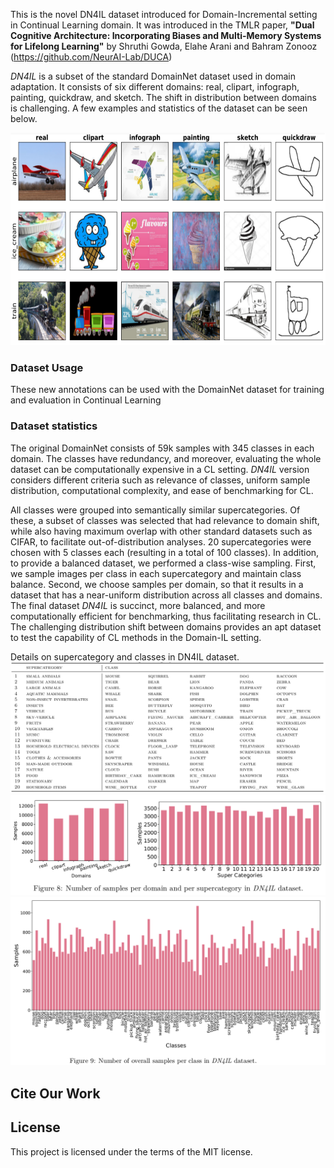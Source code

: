 

This is the novel DN4IL dataset introduced for Domain-Incremental setting in Continual Learning domain.
It was introduced in the TMLR paper, **"Dual Cognitive Architecture: Incorporating Biases and Multi-Memory Systems for Lifelong Learning"** by Shruthi Gowda, Elahe Arani and Bahram Zonooz (https://github.com/NeurAI-Lab/DUCA)


*DN4IL* is a subset of the standard DomainNet dataset used in domain adaptation. It consists of six different domains: real, clipart, infograph, painting, quickdraw, and sketch. The shift in distribution between domains is challenging. A few examples and statistics of the dataset can be seen below. 

<img src="./src/visual.png"  width="512" height="340">

### Dataset Usage

These new annotations can be used with the DomainNet dataset for training and evaluation in Continual Learning

### Dataset statistics

The original DomainNet consists of 59k samples with 345 classes in each domain. 
The classes have redundancy, and moreover, evaluating the whole dataset can be computationally expensive
in a CL setting. *DN4IL* version considers different criteria such as relevance of classes, 
uniform sample distribution, computational complexity, and ease of benchmarking for CL.

All classes were grouped into semantically similar supercategories. Of these, a subset of classes was selected 
that had relevance to domain shift, while also having maximum overlap with other standard datasets such as 
CIFAR, to facilitate out-of-distribution analyses. 20 supercategories were chosen with 5 classes each 
(resulting in a total of 100 classes). In addition, to provide a balanced dataset, we performed a 
class-wise sampling. First, we sample images per class in each supercategory and maintain class balance. 
Second, we choose samples per domain, so that it results in a dataset that has a near-uniform distribution 
across all classes and domains. The final dataset *DN4IL* is succinct, more balanced, and more 
computationally efficient for benchmarking, thus facilitating research in CL. 
The challenging distribution shift between domains provides an apt dataset to test the capability of CL 
methods in the Domain-IL setting.

Details on supercategory and classes in DN4IL dataset.
![image info](./src/dn4il.png)
![image info](./src/dn4il_samp.png)
![image info](./src/dn4il_samp_class.png)


## Cite Our Work

## License

This project is licensed under the terms of the MIT license.

